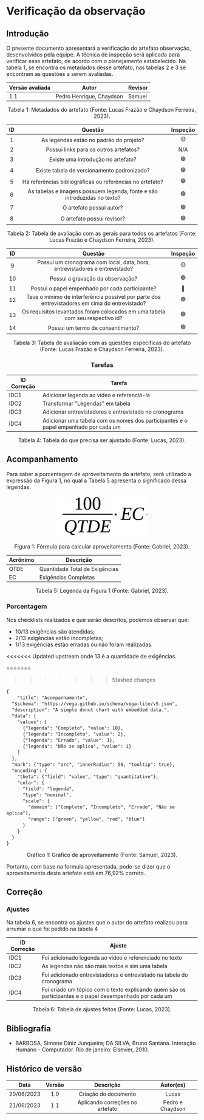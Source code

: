 # Verificação da observação

## Introdução

O presente documento apresentará a verificação do artefato observação, desenvolvidos pela equipe. A técnica de inspeção será aplicada para verificar esse artefato, de acordo com o planejamento estabelecido. Na tabela 1, se encontra os metadados desse artefato, nas tabelas 2 e 3 se encontram as questões a serem avaliadas.

<center>

| Versão avaliada | Autor                    | Revisor |
| ---------------- | ------------------------ | ------- |
| 1.1              | Pedro Henrique, Chaydson | Samuel  |

</center>

<div style="text-align: center">
<p> Tabela 1: Metadados do artefato (Fonte: Lucas Frazão e Chaydson Ferreira, 2023). </p>
</div>

| ID |                                 Questão                                 | Inspeção |
| :-: | :-----------------------------------------------------------------------: | :--------: |
| 1 |                 As legendas estão no padrão do projeto?                 |     🟡     |
| 2 |                  Possui links para os outros artefatos?                  |    N/A    |
| 3 |                   Existe uma introdução no artefato?                   |     🟢     |
| 4 |                Existe tabela de versionamento padronizado?                |     🟢     |
| 5 |      Há referências bibliográficas ou referências no artefato?      |     🟢     |
| 6 | As tabelas e imagens possuem legenda, fonte e são introduzidas no texto? |     🟢     |
| 7 |                         O artefato possui autor?                         |     🟢     |
| 8 |                        O artefato possui revisor?                        |     🟢     |

<div style="text-align: center">
<p> Tabela 2: Tabela de avaliação com as gerais para todos os artefatos (Fonte: Lucas Frazão e Chaydson Ferreira, 2023). </p>
</div>

| ID |                                             Questão                                             | Inspeção |
| :-: | :-----------------------------------------------------------------------------------------------: | :--------: |
| 9 |            Possui um cronograma com local, data, hora, entrevistadores e entrevistado?            |     🟡     |
| 10 |                               Possui a gravação da observação?                               |     🟢     |
| 11 |                          Possui o papel empenhado por cada participante?                          |     🔴     |
| 12 | Teve o mínimo de interferência possível por parte dos entrevistadores em cima do entrevistado? |     🟢     |
| 13 |           Os requisitos levantados foram colocados em uma tabela com seu respectivo id?           |     🟢     |
| 14 |                                 Possui um termo de consentimento?                                 |     🟢     |

<div style="text-align: center">
<p> Tabela 3: Tabela de avaliação com as questões específicas do artefato (Fonte: Lucas Frazão e Chaydson Ferreira, 2023). </p>
</div>

<center>

### Tarefas

| ID Correção | Tarefa                                                                              |
| ------------- | ----------------------------------------------------------------------------------- |
| IDC1          | Adicionar legenda ao vídeo e referenciá-la                                        |
| IDC2          | Transformar "Legendas" em tabela                                                    |
| IDC3          | Adicionar entrevistadores e entrevistado no cronograma                              |
| IDC4          | Adicionar uma tabela com os nomes dos participantes e o papel empenhado por cada um |

<div style="text-align: center">
<p> Tabela 4: Tabela do que precisa ser ajustado (Fonte: Lucas, 2023). </p>
</div>

</center>

## Acompanhamento

Para saber a porcentagem de aproveitamento do artefato, será utilizado a expressão da Figura 1, no qual a Tabela 5 apresenta o significado dessa legendas.

<div style="text-align: center">
<img src="../../../images/formulaCalculoAproveitamento.png"  alt="legenda da fórmula da figura 1"/>

<p> Figura 1: Fórmula para calcular aproveitamento (Fonte: Gabriel, 2023). </p>
</div>

<center>

| Acrônimo | Descrição                     |
| --------- | ------------------------------- |
| QTDE      | Quantidade Total de Exigências |
| EC        | Exigências Completas           |

<div style="text-align: center">
<p> Tabela 5: Legenda da Figura 1 (Fonte: Gabriel, 2023). </p>
</div>

</center>

### Porcentagem

Nos checklists realizados e que serão descritos, podemos observar que:

- 10/13 exigências são atendidas;
- 2/13 exigências estão incompletas;
- 1/13 exigências estão erradas ou não foram realizadas.

<<<<<<< Updated upstream
onde 13 é a quantidade de exigências.

=======
>>>>>>> Stashed changes
```vegalite
{
    "title": "Acompanhamento",
  "$schema": "https://vega.github.io/schema/vega-lite/v5.json",
  "description": "A simple donut chart with embedded data.",
  "data": {
    "values": [
      {"legenda": "Completo", "value": 10},
      {"legenda": "Incompleto", "value": 2},
      {"legenda": "Errado", "value": 1},
      {"legenda": "Não se aplica", "value": 1}
    ]
  },
  "mark": {"type": "arc", "innerRadius": 50, "tooltip": true},
  "encoding": {
    "theta": {"field": "value", "type": "quantitative"},
    "color": {
      "field": "legenda",
      "type": "nominal",
      "scale": {
        "domain": ["Completo", "Incompleto", "Errado", "Não se aplica"],
        "range": ["green", "yellow", "red", "blue"]
      }
    }
  }
}
```

<div style="text-align: center">
<p> Gráfico 1: Gráfico de aproveitamento (Fonte: Samuel, 2023). </p>
</div>

Portanto, com base na formula apresentada, pode-se dizer que o aproveitamento deste artefato está em 76,92% correto.

## Correção

### Ajustes

Na tabela 6, se encontra os ajustes que o autor do artefato realizou para arrumar o que foi pedido na tabela 4

| ID Correção | Ajuste                                                                                                     |
| ------------- | ---------------------------------------------------------------------------------------------------------- |
| IDC1          | Foi adicionado legenda ao video e referenciado no texto                                                    |
| IDC2          | As legendas não são mais textos e sim uma tabela                                                         |
| IDC3          | Foi adicionado entrevistadores e entrevistado na tabela do cronograma                                      |
| IDC4          | Foi criado um tópico com o texto explicando quem são os participantes e o papel desempenhado por cada um |

<div style="text-align: center">
<p> Tabela 6: Tabela de ajustes feitos (Fonte: Lucas, 2023). </p>
</div>

</center>

## Bibliografia

- BARBOSA, Simone Diniz Junqueira; DA SILVA, Bruno Santana. Interação Humano - Computador. Rio de janeiro: Elsevier, 2010.

## Histórico de versão

|    Data    | Versão |            Descrição            |    Autor(es)    |
| :--------: | :-----: | :-------------------------------: | :--------------: |
| 20/06/2023 |   1.0   |      Criação do documento      |      Lucas      |
| 21/06/2023 |   1.1   | Aplicando correções no artefato | Pedro e Chaydson |
